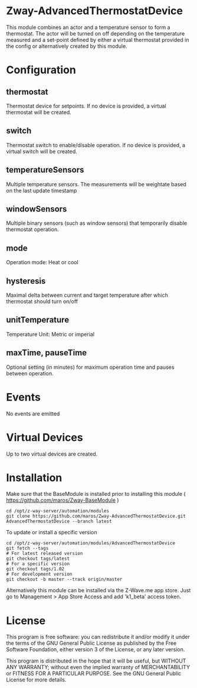 # Zway-AdvancedThermostatDevice

This module combines an actor and a temperature sensor to form a thermostat. 
The actor will be turned on off depending on the temperature measured and a 
set-point defined by either a virtual thermostat provided in the config
or alternatively created by this module.

# Configuration

## thermostat

Thermostat device for setpoints. If no device is provided, a virtual 
thermostat will be created.

## switch

Thermostat switch to enable/disable operation. If no device is provided, a 
virtual switch will be created.

## temperatureSensors

Multiple temperature sensors. The measurements will be weightate based on 
the last update timestamp

## windowSensors

Multiple binary sensors (such as window sensors) that temporarily disable
thermostat operation.

## mode

Operation mode: Heat or cool

## hysteresis

Maximal delta between current and target temperature after which thermostat 
should turn on/off

## unitTemperature

Temperature Unit: Metric or imperial

## maxTime, pauseTime

Optional setting (in minutes) for maximum operation time and pauses between
operation.

# Events

No events are emitted

# Virtual Devices

Up to two virtual devices are created.

# Installation

Make sure that the BaseModule is installed prior to installing this module 
( https://github.com/maros/Zway-BaseModule )

```shell
cd /opt/z-way-server/automation/modules
git clone https://github.com/maros/Zway-AdvancedThermostatDevice.git AdvancedThermostatDevice --branch latest
```

To update or install a specific version
```shell
cd /opt/z-way-server/automation/modules/AdvancedThermostatDevice
git fetch --tags
# For latest released version
git checkout tags/latest
# For a specific version
git checkout tags/1.02
# For development version
git checkout -b master --track origin/master
```

Alternatively this module can be installed via the Z-Wave.me app store. Just
go to Management > App Store Access and add 'k1_beta' access token.

# License

This program is free software: you can redistribute it and/or modify
it under the terms of the GNU General Public License as published by
the Free Software Foundation, either version 3 of the License, or any 
later version.

This program is distributed in the hope that it will be useful,
but WITHOUT ANY WARRANTY; without even the implied warranty of
MERCHANTABILITY or FITNESS FOR A PARTICULAR PURPOSE. See the
GNU General Public License for more details.
